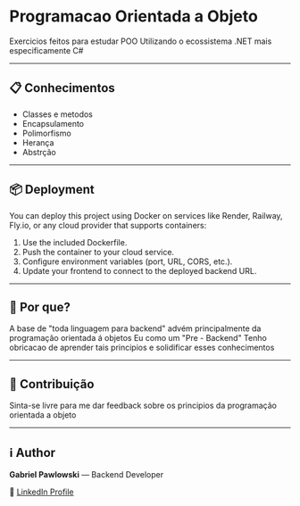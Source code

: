 # Programacao Orientada a Objeto

Exercicios feitos para estudar POO
Utilizando o ecossistema .NET mais especificamente C#

---

## 📋 Conhecimentos

- Classes e metodos
- Encapsulamento  
- Polimorfismo 
- Herança
- Abstrção


---

## 📦 Deployment

You can deploy this project using Docker on services like Render, Railway, Fly.io, or any cloud provider that supports containers:

1. Use the included Dockerfile.  
2. Push the container to your cloud service.  
3. Configure environment variables (port, URL, CORS, etc.).  
4. Update your frontend to connect to the deployed backend URL.

---

## 🔮 Por que?

A base de "toda linguagem para backend" advém principalmente da programação orientada á objetos
Eu como um "Pre - Backend" Tenho obricacao de aprender tais principios e solidificar esses conhecimentos

---

## 🤝 Contribuição

Sinta-se livre para me dar feedback sobre os principios da programação orientada a objeto

---

## ℹ️ Author

**Gabriel Pawlowski** — Backend Developer

🔗 [LinkedIn Profile](https://www.linkedin.com/in/ggpawlowski/)  
